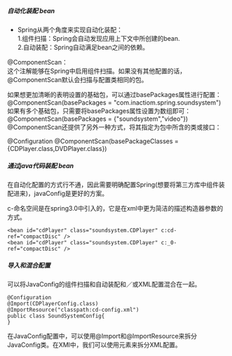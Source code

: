 ##### 自动化装配 bean
* Spring从两个角度来实现自动化装配：  
1.组件扫描：Spring会自动发现应用上下文中所创建的bean.  
2.自动装配：Spring自动满足bean之间的依赖。  

@ComponentScan：  
这个注解能够在Spring中启用组件扫描。如果没有其他配置的话，@ComponentScan默认会扫描与配置类相同的包。  

如果想更加清晰的表明设置的基础包，可以通过basePackages属性进行配置：  
@ComponentScan(basePackages = "com.inactiom.spring.soundsystem")  
如果有多个基础包，只需要将basePackages属性设置为数组即可：  
@ComponentScan(basePackages = {"soundsystem","video"})  
@ComponentScan还提供了另外一种方式，将其指定为包中所含的类或接口：

  
@Configuration
@ComponentScan(basePackageClasses = {CDPlayer.class,DVDPlayer.class})  

##### 通过java代码装配 bean  
在自动化配置的方式行不通，因此需要明确配置Spring(想要将第三方库中组件装配进来)，javaConfig是更好的方案。  

c-命名空间是在spring3.0中引入的，它是在xml中更为简洁的描述构造器参数的方式。
```
<bean id="cdPlayer" class="soundsystem.CDPlayer" c:cd-ref="compactDisc" />
<bean id="cdPlayer" class="soundsystem.CDPlayer" c:_0-ref="compactDisc" />    
```
##### 导入和混合配置
可以将JavaConfig的组件扫描和自动装配和／或XML配置混合在一起。  
```
@Configuration
@Import(CDPlayerConfig.class)
@ImportResource("classpath:cd-config.xml")
public class SoundSystemConfig{
}
```
在JavaConfig配置中，可以使用@Import和@ImportResource来拆分JavaConfig类。在XMl中，我们可以使用<import>元素来拆分XML配置。

